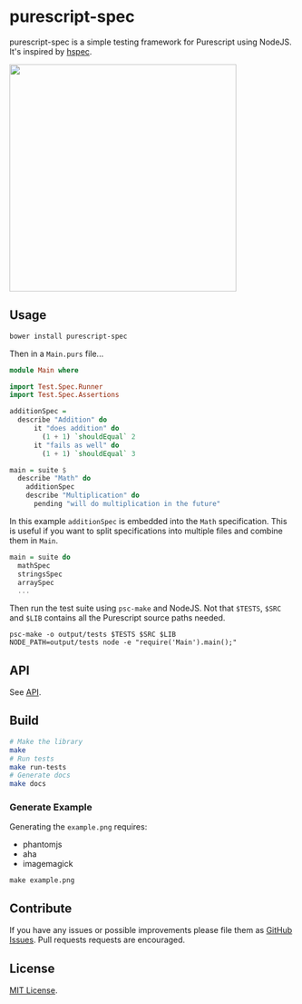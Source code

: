 # purescript-spec

purescript-spec is a simple testing framework for Purescript using NodeJS. It's
inspired by [hspec](http://hspec.github.io/).

<img src="https://raw.githubusercontent.com/owickstrom/purescript-spec/master/example.png" width="400" />

## Usage

```bash
bower install purescript-spec
```

Then in a `Main.purs` file...

```purescript
module Main where

import Test.Spec.Runner
import Test.Spec.Assertions

additionSpec =
  describe "Addition" do
      it "does addition" do
        (1 + 1) `shouldEqual` 2
      it "fails as well" do
        (1 + 1) `shouldEqual` 3

main = suite $
  describe "Math" do
    additionSpec
    describe "Multiplication" do
      pending "will do multiplication in the future"
```

In this example `additionSpec` is embedded into the `Math` specification. This
is useful if you want to split specifications into multiple files and combine
them in `Main`.

```purescript
main = suite do
  mathSpec
  stringsSpec
  arraySpec
  ...
```

Then run the test suite using `psc-make` and NodeJS. Not that `$TESTS`, `$SRC`
and `$LIB` contains all the Purescript source paths needed.

```
psc-make -o output/tests $TESTS $SRC $LIB
NODE_PATH=output/tests node -e "require('Main').main();"
```

## API

See [API](API.md).

## Build

```bash
# Make the library
make
# Run tests
make run-tests
# Generate docs
make docs
```

### Generate Example

Generating the `example.png` requires:

* phantomjs
* aha
* imagemagick

```
make example.png
```

## Contribute

If you have any issues or possible improvements please file them as
[GitHub Issues](https://github.com/owickstrom/purescript-spec/issues). Pull
requests requests are encouraged.

## License

[MIT License](LICENSE.md).
